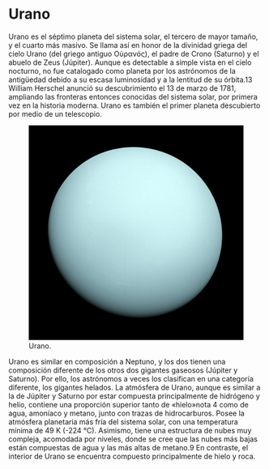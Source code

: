 # Urano

Urano es el séptimo planeta del sistema solar, el tercero de mayor tamaño, y el cuarto más masivo. Se llama así en honor de la divinidad griega del cielo Urano (del griego antiguo Οὐρανός), el padre de Crono (Saturno) y el abuelo de Zeus (Júpiter). Aunque es detectable a simple vista en el cielo nocturno, no fue catalogado como planeta por los astrónomos de la antigüedad debido a su escasa luminosidad y a la lentitud de su órbita.13​ William Herschel anunció su descubrimiento el 13 de marzo de 1781, ampliando las fronteras entonces conocidas del sistema solar, por primera vez en la historia moderna. Urano es también el primer planeta descubierto por medio de un telescopio.

<figure class="figure">
  <img src="./Contents/imagenes/urano.jpg" class="figure-img img-fluid rounded shadow" alt="...">
  <figcaption class="figure-caption text-center">Urano.</figcaption>
</figure>

Urano es similar en composición a Neptuno, y los dos tienen una composición diferente de los otros dos gigantes gaseosos (Júpiter y Saturno). Por ello, los astrónomos a veces los clasifican en una categoría diferente, los gigantes helados. La atmósfera de Urano, aunque es similar a la de Júpiter y Saturno por estar compuesta principalmente de hidrógeno y helio, contiene una proporción superior tanto de «hielo»nota 4​ como de agua, amoníaco y metano, junto con trazas de hidrocarburos.​ Posee la atmósfera planetaria más fría del sistema solar, con una temperatura mínima de 49 K (-224 °C). Asimismo, tiene una estructura de nubes muy compleja, acomodada por niveles, donde se cree que las nubes más bajas están compuestas de agua y las más altas de metano.9​ En contraste, el interior de Urano se encuentra compuesto principalmente de hielo y roca.
